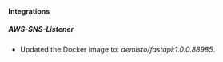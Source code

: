 #### Integrations
##### AWS-SNS-Listener
- Updated the Docker image to: *demisto/fastapi:1.0.0.88985*.
